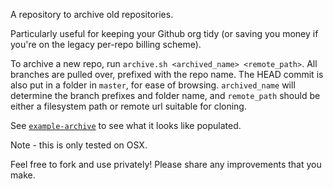 A repository to archive old repositories. 

Particularly useful for keeping your Github org tidy (or saving you
money if you're on the legacy per-repo billing scheme).

To archive a new repo, run `archive.sh <archived_name> <remote_path>`.
All branches are pulled over, prefixed with the repo name. The HEAD
commit is also put in a folder in `master`, for ease of browsing.
`archived_name` will determine the branch prefixes and folder name, and
`remote_path` should be either a filesystem path or remote url suitable
for cloning.

See [`example-archive`](https://github.com/courajs/example-archive) to
see what it looks like populated.

Note - this is only tested on OSX.

Feel free to fork and use privately! Please share any improvements that
you make.
